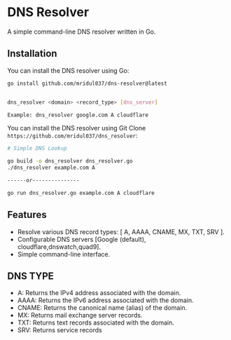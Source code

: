 # DNS Resolver

A simple command-line DNS resolver written in Go.

## Installation

You can install the DNS resolver using Go:

```bash
go install github.com/mridul037/dns-resolver@latest
```

```bash

dns_resolver <domain> <record_type> [dns_server]

Example: dns_resolver google.com A cloudflare
```

You can install the DNS resolver using Git Clone ```https://github.com/mridul037/dns_resolver```:


```bash
# Simple DNS Lookup

go build -o dns_resolver dns_resolver.go
./dns_resolver example.com A

------or---------------

go run dns_resolver.go example.com A cloudflare

```


## Features

- Resolve various DNS record types: [ A, AAAA, CNAME, MX, TXT, SRV ].
- Configurable DNS servers [Google (default), cloudflare,dnswatch,quad9].
- Simple command-line interface.


## DNS TYPE
- A: Returns the IPv4 address associated with the domain.
- AAAA: Returns the IPv6 address associated with the domain.
- CNAME: Returns the canonical name (alias) of the domain.
- MX: Returns mail exchange server records.
- TXT: Returns text records associated with the domain.
- SRV: Returns service records
